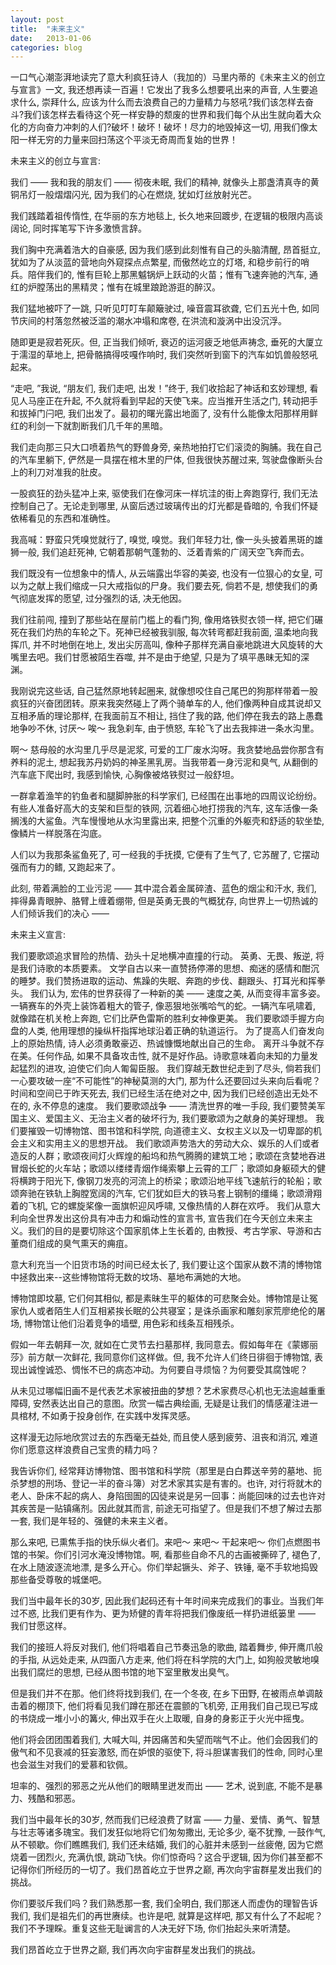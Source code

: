 ```yaml
---
layout: post
title:  "未来主义"
date:   2013-01-06
categories: blog
---
```


一口气心潮澎湃地读完了意大利疯狂诗人（我加的）马里内蒂的《未来主义的创立与宣言》一文, 我还想再读一百遍！它发出了我多么想要吼出来的声音, 人生要追求什么, 崇拜什么, 应该为什么而去浪费自己的力量精力与怒吼?我们该怎样去奋斗?我们该怎样去看待这个死一样安静的颓废的世界和我们每个从出生就向着大众化的方向奋力冲刺的人们?破坏！破坏！破坏！尽力的地毁掉这一切, 用我们像太阳一样无穷的力量来回扫荡这个平淡无奇周而复始的世界！



未来主义的创立与宣言:

我们 —— 我和我的朋友们 —— 彻夜未眠, 我们的精神, 就像头上那盏清真寺的黄铜吊灯一般熠熠闪光, 因为我们的心在燃烧, 犹如灯丝放射光芒。

我们践踏着祖传惰性, 在华丽的东方地毯上, 长久地来回踱步, 在逻辑的极限内高谈阔论, 同时挥笔写下许多激愤言辞。

我们胸中充满着浩大的自豪感, 因为我们感到此刻惟有自己的头脑清醒, 昂首挺立, 犹如为了从淡蓝的营地向外窥探点点繁星, 而傲然屹立的灯塔, 和稳步前行的哨兵。陪伴我们的, 惟有巨轮上那黑魆锅炉上跃动的火苗；惟有飞速奔驰的汽车, 通红的炉膛荡出的黑精灵；惟有在城里踉跄游逛的醉汉。

我们猛地被吓了一跳, 只听见叮叮车颠簸驶过, 噪音震耳欲聋, 它们五光十色, 如同节庆间的村落忽然被泛滥的潮水冲塌和席卷, 在洪流和漩涡中出没沉浮。

随即更是寂若死灰。但, 正当我们倾听, 衰迈的运河疲乏地低声祷念, 垂死的大厦立于濡湿的草地上, 把骨骼搞得吱嘎作响时, 我们突然听到窗下的汽车如饥兽般怒吼起来。

“走吧, ”我说, “朋友们, 我们走吧, 出发！”终于, 我们收拾起了神话和玄妙理想, 看见人马座正在升起, 不久就将看到早起的天使飞来。应当推开生活之门, 转动把手和拔掉门闩吧, 我们出发了。最初的曙光露出地面了, 没有什么能像太阳那样用鲜红的利剑一下就割断我们几千年的黑暗。

我们走向那三只大口喷着热气的野兽身旁, 亲热地拍打它们滚烫的胸脯。我在自己的汽车里躺下, 俨然是一具摆在棺木里的尸体, 但我很快苏醒过来, 驾驶盘像断头台上的利刀对准我的肚皮。

一股疯狂的劲头猛冲上来, 驱使我们在像河床一样坑洼的街上奔跑穿行, 我们无法控制自己了。无论走到哪里, 从窗后透过玻璃传出的灯光都是昏暗的, 令我们怀疑依稀看见的东西和准确性。

我高喊：野蛮只凭嗅觉就行了, 嗅觉, 嗅觉。我们年轻力壮, 像一头头披着黑斑的雄狮一般, 我们追赶死神, 它朝着那朝气蓬勃的、泛着青紫的广阔天空飞奔而去。

我们既没有一位想象中的情人, 从云端露出华容的美姿, 也没有一位狠心的女皇, 可以为之献上我们缩成一只大戒指似的尸身。我们要去死, 倘若不是, 想使我们的勇气彻底发挥的愿望, 过分强烈的话, 决无他因。

我们往前闯, 撞到了那些站在屋前门槛上的看门狗, 像用烙铁熨衣领一样, 把它们碾死在我们灼热的车轮之下。死神已经被我驯服, 每次转弯都赶我前面, 温柔地向我挥爪, 并不时地倒在地上, 发出尖厉高叫, 像种子那样充满自豪地跳进大风旋转的大嘴里去吧。我们甘愿被陌生吞噬, 并不是由于绝望, 只是为了填平愚昧无知的深渊。

我刚说完这些话, 自己猛然原地转起圈来, 就像想咬住自己尾巴的狗那样带着一股疯狂的兴奋团团转。原来我突然碰上了两个骑单车的人, 他们像两种自成其说却又互相矛盾的理论那样, 在我面前互不相让, 挡住了我的路, 他们停在我去的路上愚蠢地争吵不休, 讨厌～ 唉～ 我急刹车, 由于愤怒, 车轮飞了出去我摔进一条水沟里。

啊～ 慈母般的水沟里几乎尽是泥浆, 可爱的工厂废水沟呀。我贪婪地品尝你那含有养料的泥土, 想起我苏丹奶妈的神圣黑乳房。当我带着一身污泥和臭气, 从翻倒的汽车底下爬出时, 我感到愉快, 心胸像被烙铁熨过一般舒坦。

一群拿着渔竿的钓鱼者和腿脚肿胀的科学家们, 已经围在出事地的四周议论纷纷。有些人准备好高大的支架和巨型的铁网, 沉着细心地打捞我的汽车, 这车活像一条搁浅的大鲨鱼。汽车慢慢地从水沟里露出来, 把整个沉重的外躯壳和舒适的软坐垫, 像鳞片一样脱落在沟底。

人们以为我那条鲨鱼死了, 可一经我的手抚摸, 它便有了生气了, 它苏醒了, 它摆动强而有力的鳍, 又跑起来了。

此刻, 带着满脸的工业污泥 —— 其中混合着金属碎渣、蓝色的烟尘和汗水, 我们, 摔得鼻青眼肿、胳臂上缠着绷带, 但是英勇无畏的气概犹存, 向世界上一切热诚的人们倾诉我们的决心 ——

未来主义宣言:

我们要歌颂追求冒险的热情、劲头十足地横冲直撞的行动。
英勇、无畏、叛逆, 将是我们诗歌的本质要素。
文学自古以来一直赞扬停滞的思想、痴迷的感情和酣沉的睡梦。我们赞扬进取的运动、焦躁的失眠、奔跑的步伐、翻跟头、打耳光和挥拳头。
我们认为, 宏伟的世界获得了一种新的美 —— 速度之美, 从而变得丰富多姿。一辆赛车的外壳上装饰着粗大的管子, 像恶狠地张嘴哈气的蛇。一辆汽车吼啸着, 就像踏在机关枪上奔跑, 它们比萨色雷斯的胜利女神像更美。
我们要歌颂手握方向盘的人类, 他用理想的操纵杆指挥地球沿着正确的轨道运行。
为了提高人们奋发向上的原始热情, 诗人必须勇敢豪迈、热诚慷慨地献出自己的生命。
离开斗争就不存在美。任何作品, 如果不具备攻击性, 就不是好作品。诗歌意味着向未知的力量发起猛烈的进攻, 迫使它们向人匍匐臣服。
我们穿越无数世纪走到了尽头, 倘若我们一心要攻破一座“不可能性”的神秘莫测的大门, 那为什么还要回过头来向后看呢？时间和空间已于昨天死去, 我们已经生活在绝对之中, 因为我们已经创造出无处不在的, 永不停息的速度。
我们要歌颂战争 —— 清洗世界的唯一手段, 我们要赞美军国主义、爱国主义、无治主义者的破坏行为, 我们要歌颂为之献身的美好理想。
我们要摧毁一切博物馆、图书馆和科学院, 向道德主义、女权主义以及一切卑鄙的机会主义和实用主义的思想开战。
我们歌颂声势浩大的劳动大众、娱乐的人们或者造反的人群；歌颂夜间灯火辉煌的船坞和热气腾腾的建筑工地；歌颂在贪婪地吞进冒烟长蛇的火车站；歌颂以缕缕青烟作绳索攀上云霄的工厂；歌颂如身躯硕大的健将横跨于阳光下, 像钢刀发亮的河流上的桥梁；歌颂沿地平线飞速航行的轮船；歌颂奔驰在铁轨上胸膛宽阔的汽车, 它们犹如巨大的铁马套上钢制的缰绳；歌颂滑翔着的飞机, 它的螺旋桨像一面旗帜迎风呼啸, 又像热情的人群在欢呼。
我们从意大利向全世界发出这份具有冲击力和煽动性的宣言书, 宣告我们在今天创立未来主义。我们的目的是要切除这个国家肌体上生长着的, 由教授、考古学家、导游和古董商们组成的臭气熏天的痈疽。

意大利充当一个旧货市场的时间已经太长了, 我们要让这个国家从数不清的博物馆中拯救出来--这些博物馆将无数的坟场、墓地布满她的大地。

博物馆即坟墓, 它们何其相似, 都是素昧生平的躯体的可悲聚会处。博物馆是让冤家仇人或者陌生人们互相紧挨长眠的公共寝室；是诛杀画家和雕刻家荒廖绝伦的屠场, 博物馆让他们沿着竞争的墙壁, 用色彩和线条互相残杀。

假如一年去朝拜一次, 就如在亡灵节去扫墓那样, 我同意去。假如每年在《蒙娜丽莎》前方献一次鲜花, 我同意你们这样做。但, 我不允许人们终日徘徊于博物馆, 表现出诚惶诚恐、惆怅不已的病态冲动。为何要自寻烦恼？为何要受其腐蚀呢？

从未见过哪幅旧画不是代表艺术家被扭曲的梦想？艺术家费尽心机也无法逾越重重障碍, 安然表达出自己的意图。欣赏一幅古典绘画, 无疑是让我们的情感灌注进一具棺材, 不如勇于投身创作, 在实践中发挥灵感。

这样漫无边际地欣赏过去的东西毫无益处, 而且使人感到疲劳、沮丧和消沉, 难道你们愿意这样浪费自己宝贵的精力吗？

我告诉你们, 经常拜访博物馆、图书馆和科学院（那里是白白葬送辛劳的墓地、扼杀梦想的刑场、登记一半的奋斗簿）对艺术家其实是有害的。也许, 对行将就木的老人、卧床不起的病人、身陷囹圄的囚徒来说是另一回事：尚能回味的过去也许对其疾苦是一贴镇痛剂。因此就其而言, 前途无可指望了。但是我们不想了解过去那一套, 我们是年轻的、强健的未来主义者。

那么来吧, 已熏焦手指的快乐纵火者们。来吧～ 来吧～ 干起来吧～ 你们点燃图书馆的书架。你们引河水淹没博物馆。啊, 看那些自命不凡的古画被撕碎了, 褪色了, 在水上随波逐流地漂, 是多么开心。你们举起镢头、斧子、铁锤, 毫不手软地捣毁那些备受尊敬的城堡吧。

我们当中最年长的30岁, 因此我们起码还有十年时间来完成我们的事业。当我们年过不惑, 比我们更有作为、更为矫健的青年将把我们像废纸一样扔进纸篓里 —— 我们甘愿这样。

我们的接班人将反对我们, 他们将唱着自己节奏迅急的歌曲, 踏着舞步, 伸开鹰爪般的手指, 从远处走来, 从四面八方走来, 他们将在科学院的大门上, 如狗般灵敏地嗅出我们腐烂的思想, 已经从图书馆的地下室里散发出臭气。

但是我们并不在那。他们终将找到我们, 在一个冬夜, 在乡下田野, 在被雨点单调敲击着的棚顶下, 他们将看见我们蹲在那还在震颤的飞机旁, 正用我们自己现已写成的书烧成一堆小小的篝火, 伸出双手在火上取暖, 自身的身影正于火光中摇曳。

他们将会团团围着我们, 大喊大叫, 并因痛苦和失望而喘气不止。他们会因我们的傲气和不见衰减的狂妄激怒, 而在妒恨的驱使下, 将斗胆谋害我们的性命, 同时心里也会滋生对我们的爱慕和钦佩。

坦率的、强烈的邪恶之光从他们的眼睛里迸发而出 —— 艺术, 说到底, 不能不是暴力、残酷和邪恶。

我们当中最年长的30岁, 然而我们已经浪费了财富 —— 力量、爱情、勇气、智慧与壮志等诸多瑰宝。我们发狂似地将它们匆匆撒出, 无论多少, 毫不犹豫, 一鼓作气, 从不顿歇。你们瞧瞧我们, 我们还未结婚, 我们的心脏并未感到一丝疲倦, 因为它燃烧着一团烈火, 充满仇恨, 跳动飞快。你们惊奇吗？这合乎逻辑, 因为你们甚至都不记得你们所经历的一切了。我们昂首屹立于世界之巅, 再次向宇宙群星发出我们的挑战。

你们要驳斥我们吗？我们熟悉那一套, 我们全明白, 我们那迷人而虚伪的理智告诉我们, 我们是祖先们的再世赓续。也许是吧, 就算是这样吧, 那又有什么了不起呢？我们不予理睬。重复这些无耻谰言的人决无好下场, 你们抬起头来听清楚。

我们昂首屹立于世界之巅, 我们再次向宇宙群星发出我们的挑战。
